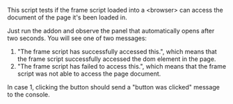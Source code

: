 This script tests if the frame script loaded into a \<browser\> can access the document of the page it's been loaded in.

Just run the addon and observe the panel that automatically opens after two seconds. You will see one of two messages:

1. "The frame script has successfully accessed this.", which means that the frame script successfully accessed the dom element in the page.
2. "The frame script has failed to access this.", which means that the frame script was not able to access the page document.

In case 1, clicking the button should send a "button was clicked" message to the console.
